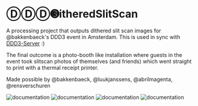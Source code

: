 # ⒹⒹⒹ➌itheredSlitScan

A processing project that outputs dithered slit scan images for @bakkenbaeck's DDD3 event in Amsterdam. This is used in sync with [DDD3-Server](https://github.com/rensverschuren/ddd3-server) :)

The final outcome is a photo-booth like installation where guests in the event took slitscan photos of themselves (and friends) which went straight to print with a thermal receipt printer.

Made possible by @bakkenbaeck, @luukjanssens, @abrilmagenta, @rensverschuren

![documentation](https://github.com/ezekielaquino/DDDitherSlitScan/blob/master/documentation1.jpg?raw=true)
![documentation](https://github.com/ezekielaquino/DDDitherSlitScan/blob/master/documentation2.jpg?raw=true)
![documentation](https://github.com/ezekielaquino/DDDitherSlitScan/blob/master/documentation3.jpg?raw=true)
![documentation](https://github.com/ezekielaquino/DDDitherSlitScan/blob/master/documentation4.jpg?raw=true)